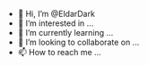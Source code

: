 - 👋 Hi, I’m @EldarDark
- 👀 I’m interested in ...
- 🌱 I’m currently learning ...
- 💞️ I’m looking to collaborate on ...
- 📫 How to reach me ...

<!---
EldarDark/EldarDark is a ✨ special ✨ repository because its `README.md` (this file) appears on your GitHub profile.
You can click the Preview link to take a look at your changes.
--->
